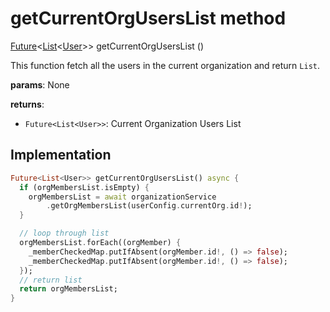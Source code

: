 


# getCurrentOrgUsersList method








[Future](https://api.flutter.dev/flutter/dart-async/Future-class.html)&lt;[List](https://api.flutter.dev/flutter/dart-core/List-class.html)&lt;[User](../../models_user_user_info/User-class.md)>> getCurrentOrgUsersList
()





<p>This function fetch all the users in the current organization and return <code>List</code>.</p>
<p><strong>params</strong>:
  None</p>
<p><strong>returns</strong>:</p>
<ul>
<li><code>Future&lt;List&lt;User&gt;&gt;</code>: Current Organization Users List</li>
</ul>



## Implementation

```dart
Future<List<User>> getCurrentOrgUsersList() async {
  if (orgMembersList.isEmpty) {
    orgMembersList = await organizationService
        .getOrgMembersList(userConfig.currentOrg.id!);
  }

  // loop through list
  orgMembersList.forEach((orgMember) {
    _memberCheckedMap.putIfAbsent(orgMember.id!, () => false);
    _memberCheckedMap.putIfAbsent(orgMember.id!, () => false);
  });
  // return list
  return orgMembersList;
}
```







